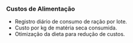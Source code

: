 ### Custos de Alimentação

- Registro diário de consumo de ração por lote.
- Custo por kg de matéria seca consumida.
- Otimização da dieta para redução de custos.

